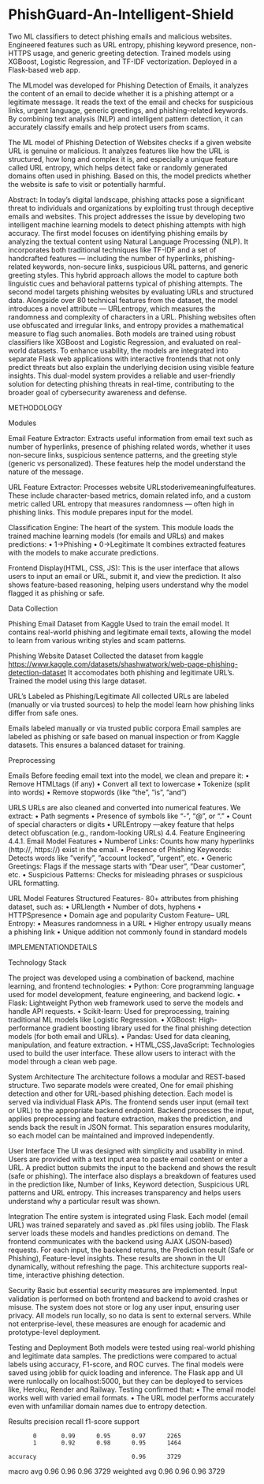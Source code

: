 # PhishGuard-An-Intelligent-Shield
Two ML classifiers to detect phishing emails and malicious websites. Engineered features such as URL entropy, phishing keyword presence, non-HTTPS usage, and generic greeting detection. Trained models using XGBoost, Logistic Regression, and TF-IDF vectorization. Deployed in a Flask-based web app.

The MLmodel was developed for Phishing Detection of Emails, it analyzes the content of an email to decide whether it is a phishing attempt or a legitimate message. It reads the text of the email and checks for suspicious links, urgent language, generic greetings, and phishing-related keywords. By combining text analysis (NLP) and intelligent pattern detection, it can accurately classify emails and help protect users from scams.

The ML model of Phishing Detection of Websites checks if a given website URL is genuine or malicious. It analyzes features like how the URL is structured, how long and complex it is, and especially a unique feature called URL entropy, which helps detect fake or randomly generated domains often used in phishing. Based on this, the model predicts whether the website is safe to visit or potentially harmful.

Abstract:
In today’s digital landscape, phishing attacks pose a significant threat to individuals and organizations by exploiting trust through deceptive emails and websites. This project addresses the issue by developing two intelligent machine learning models to detect phishing attempts with high accuracy.
The first model focuses on identifying phishing emails by analyzing the textual content using Natural Language Processing (NLP). It incorporates both traditional techniques like TF-IDF and a set of handcrafted features — including the number of hyperlinks, phishing-related keywords, non-secure links, suspicious URL patterns, and generic greeting styles. This hybrid approach allows the model to capture both linguistic cues and behavioral patterns typical of phishing attempts.
The second model targets phishing websites by evaluating URLs and structured data. Alongside over 80 technical features from the dataset, the model introduces a novel attribute — URLentropy, which measures the randomness and complexity of characters in a URL. Phishing websites often use obfuscated and irregular links, and entropy provides a mathematical measure to flag such anomalies.
Both models are trained using robust classifiers like XGBoost and Logistic Regression, and evaluated on real-world datasets. To enhance usability, the models are integrated into separate Flask web applications with interactive frontends that not only predict threats but also explain the underlying decision using visible feature insights.
This dual-model system provides a reliable and user-friendly solution for detecting phishing threats in real-time, contributing to the broader goal of cybersecurity awareness and defense.

METHODOLOGY

Modules

Email Feature Extractor: Extracts useful information from email text such as number of hyperlinks, presence of phishing related words, whether it uses non-secure links, suspicious sentence patterns, and the greeting style (generic vs personalized). These features help the model understand the nature of the message.

URL Feature Extractor: Processes website URLstoderivemeaningfulfeatures. These include character-based metrics, domain related info, and a custom metric called URL entropy that measures randomness — often high in phishing links. This module prepares input for the model.

Classification Engine: The heart of the system. This module loads the trained machine learning models (for emails and URLs) and makes predictions:
 • 1→Phishing
 • 0→Legitimate
 It combines extracted features with the models to make accurate predictions.
 
Frontend Display(HTML, CSS, JS): This is the user interface that allows users to input an email or URL, submit it, and view the prediction. It also shows feature-based reasoning, helping users understand why the model flagged it as phishing or safe.

Data Collection

Phishing Email Dataset from Kaggle Used to train the email model. It contains real-world phishing and legitimate email texts, allowing the model to learn from various writing styles and scam patterns.

Phishing Website Dataset Collected the dataset from kaggle https://www.kaggle.com/datasets/shashwatwork/web-page-phishing-detection-dataset It accomodates both phishing and legitimate URL’s. Trained the model using this large dataset.

URL’s Labeled as Phishing/Legitimate All collected URLs are labeled (manually or via trusted sources) to help the model learn how phishing links differ from safe ones.

Emails labeled manually or via trusted public corpora Email samples are labeled as phishing or safe based on manual inspection or from Kaggle datasets. This ensures a balanced dataset for training.

Preprocessing

Emails
 Before feeding email text into the model, we clean and prepare it:
 • Remove HTMLtags (if any)
 • Convert all text to lowercase
 • Tokenize (split into words)
 • Remove stopwords (like ”the”, ”is”, ”and”)

URLS
 URLs are also cleaned and converted into numerical features. We extract:
 • Path segments
 • Presence of symbols like “-”, “@”, or “.”
 • Count of special characters or digits
 • URLEntropy —akey feature that helps detect obfuscation (e.g., random-looking URLs)
 4.4. Feature Engineering
 4.4.1. Email Model Features
 • Numberof Links: Counts how many hyperlinks (http://, https://) exist in the email.
 • Presence of Phishing Keywords: Detects words like ”verify”, ”account locked”, ”urgent”,
 etc.
 • Generic Greetings: Flags if the message starts with ”Dear user”, ”Dear customer”, etc.
 • Suspicious Patterns: Checks for misleading phrases or suspicious URL formatting.
 
 URL Model Features
 Structured Features- 80+ attributes from phishing dataset, such as:
 • URLlength
 • Number of dots, hyphens
 • HTTPSpresence
 • Domain age and popularity
 Custom Feature– URL Entropy:
 • Measures randomness in a URL
 • Higher entropy usually means a phishing link
 • Unique addition not commonly found in standard models

IMPLEMENTATIONDETAILS

Technology Stack

The project was developed using a combination of backend, machine learning, and frontend technologies:
 • Python: Core programming language used for model development, feature engineering, and
 backend logic.
 • Flask: Lightweight Python web framework used to serve the models and handle API requests.
 • Scikit-learn: Used for preprocessing, training traditional ML models like Logistic Regression.
 • XGBoost: High-performance gradient boosting library used for the final phishing detection
 models (for both email and URLs).
 • Pandas: Used for data cleaning, manipulation, and feature extraction.
 • HTML,CSS,JavaScript: Technologies used to build the user interface. These allow users to
 interact with the model through a clean web page.

System Architecture
 The architecture follows a modular and REST-based structure. Two separate models were created,
 One for email phishing detection and other for URL-based phishing detection. Each model is served
 via individual Flask APIs. The frontend sends user input (email text or URL) to the appropriate
 backend endpoint. Backend processes the input, applies preprocessing and feature extraction, makes
 the prediction, and sends back the result in JSON format. This separation ensures modularity, so each
 model can be maintained and improved independently.

User Interface
 The UI was designed with simplicity and usability in mind. Users are provided with a text input area
 to paste email content or enter a URL. A predict button submits the input to the backend and shows
 the result (safe or phishing). The interface also displays a breakdown of features used in the prediction
 like, Number of links, Keyword detection, Suspicious URL patterns and URL entropy. This increases
 transparency and helps users understand why a particular result was shown.

Integration
 The entire system is integrated using Flask. Each model (email URL) was trained separately and
 saved as .pkl files using joblib. The Flask server loads these models and handles predictions on
 demand. The frontend communicates with the backend using AJAX (JSON-based) requests. For
 each input, the backend returns, the Prediction result (Safe or Phishing), Feature-level insights. These
 results are shown in the UI dynamically, without refreshing the page. This architecture supports
 real-time, interactive phishing detection.

Security
 Basic but essential security measures are implemented. Input validation is performed on both frontend
 and backend to avoid crashes or misuse. The system does not store or log any user input, ensuring
 user privacy. All models run locally, so no data is sent to external servers. While not enterprise-level,
 these measures are enough for academic and prototype-level deployment.

Testing and Deployment
 Both models were tested using real-world phishing and legitimate data samples. The predictions were
 compared to actual labels using accuracy, F1-score, and ROC curves. The final models were saved
 using joblib for quick loading and inference. The Flask app and UI were runlocally on localhost:5000,
 but they can be deployed to services like, Heroku, Render and Railway. Testing confirmed that:
 • The email model works well with varied email formats.
 • The URL model performs accurately even with unfamiliar domain names due to entropy detection.

Results
 precision    recall  f1-score   support

           0       0.99      0.95      0.97      2265
           1       0.92      0.98      0.95      1464

    accuracy                           0.96      3729
   macro avg       0.96      0.96      0.96      3729
weighted avg       0.96      0.96      0.96      3729
